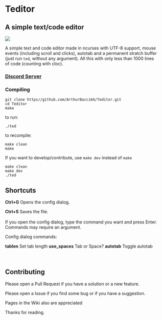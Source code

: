 # Teditor
## A simple text/code editor

<image src="teditor.gif">

A simple text and code editor made in ncurses with UTF-8 support, mouse events (including scroll and clicks), autotab and a permanent stratch buffer (just run `ted`, without any argument). All this with only less than 1000 lines of code (counting with cloc).

### [Discord Server](https://discord.gg/r6qssZRMP9)

### Compiling

```
git clone https//github.com/ArthurBacci64/Teditor.git
cd Teditor
make
```

to run:

```
./ted
```

to recompile:

```
make clean
make
```

If you want to develop/contribute, use `make dev` instead of `make`

```
make clean
make dev
./ted
```

## Shortcuts
**Ctrl+G** Opens the config dialog.

**Ctrl+S** Saves the file.
<br>  
If you open the config dialog, type the command you want
and press Enter. Commands may require an argument.

Config dialog commands:

**tablen** Set tab length
**use_spaces** Tab or Space?
**autotab** Toggle autotab
<br>  
<br>  
## Contributing
Please open a Pull Request if you have a solution or a new feature.

Please open a Issue if you find some bug or if you have a suggestion.

Pages in the Wiki also are appreciated

Thanks for reading.
